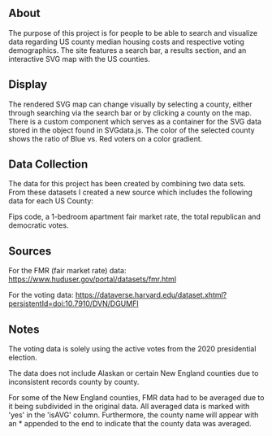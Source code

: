## About

The purpose of this project is for people to be able to search and visualize data regarding US county median housing costs and respective voting demographics. The site features a search bar, a results section, and an interactive SVG map with the US counties.

## Display 

The rendered SVG map can change visually by selecting a county, either through searching via the search bar or by clicking a county on the map. There is a custom component which serves as a container for the SVG data stored in the object found in SVGdata.js. The color of the selected county shows the ratio of Blue vs. Red voters on a color gradient.

## Data Collection

The data for this project has been created by combining two data sets. From these datasets I created a new source which includes the following data for each US County:

Fips code, a 1-bedroom apartment fair market rate, the total republican and democratic votes. 

## Sources

For the FMR (fair market rate) data: https://www.huduser.gov/portal/datasets/fmr.html

For the voting data: https://dataverse.harvard.edu/dataset.xhtml?persistentId=doi:10.7910/DVN/DGUMFI

## Notes

The voting data is solely using the active votes from the 2020 presidential election.

The data does not include Alaskan or certain New England counties due to inconsistent records county by county.

For some of the New England counties, FMR data had to be averaged due to it being subdivided in the original data. All averaged data is marked with 'yes' in the 'isAVG' column. Furthermore, the county name will appear with an * appended to the end to indicate that the county data was averaged.